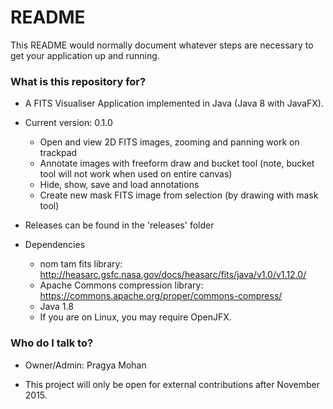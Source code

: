 # README #

This README would normally document whatever steps are necessary to get your application up and running.

### What is this repository for? ###

* A FITS Visualiser Application implemented in Java (Java 8 with JavaFX).
* Current version: 0.1.0
    * Open and view 2D FITS images, zooming and panning work on trackpad
    * Annotate images with freeform draw and bucket tool (note, bucket tool will not work when used on entire canvas)
    * Hide, show, save and load annotations
    * Create new mask FITS image from selection (by drawing with mask tool)
 
* Releases can be found in the 'releases' folder

* Dependencies
    * nom tam fits library: http://heasarc.gsfc.nasa.gov/docs/heasarc/fits/java/v1.0/v1.12.0/
    * Apache Commons compression library: https://commons.apache.org/proper/commons-compress/
    * Java 1.8
    * If you are on Linux, you may require OpenJFX.

### Who do I talk to? ###

* Owner/Admin: Pragya Mohan

* This project will only be open for external contributions after November 2015.